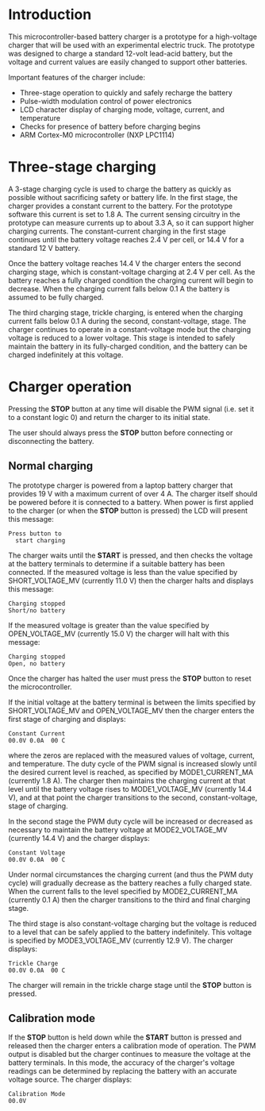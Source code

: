 # Introduction

This microcontroller-based battery charger is a prototype for a high-voltage charger that will be used with an experimental electric truck. The prototype was designed to charge a standard 12-volt lead-acid battery, but the voltage and current values are easily changed to support other batteries.

Important features of the charger include:
  - Three-stage operation to quickly and safely recharge the battery
  - Pulse-width modulation control of power electronics
  - LCD character display of charging mode, voltage, current, and temperature
  - Checks for presence of battery before charging begins
  - ARM Cortex-M0 microcontroller (NXP LPC1114)

# Three-stage charging

A 3-stage charging cycle is used to charge the battery as quickly as possible without sacrificing safety or battery life. In the first stage, the charger provides a constant current to the battery. For the prototype software this current is set to 1.8 A. The current sensing circuitry in the prototype can measure currents up to about 3.3 A, so it can support higher charging currents.  The constant-current charging in the first stage continues until the battery voltage reaches 2.4 V per cell, or 14.4 V for a standard 12 V battery.

Once the battery voltage reaches 14.4 V the charger enters the second charging stage, which is constant-voltage charging at 2.4 V per cell. As the battery reaches a fully charged condition the charging current will begin to decrease.  When the charging current falls below 0.1 A the battery is assumed to be fully charged.

The third charging stage, trickle charging, is entered when the charging current falls below 0.1 A during the second, constant-voltage, stage. The charger continues to operate in a constant-voltage mode but the charging voltage is reduced to a lower voltage. This stage is intended to safely maintain the battery in its fully-charged condition, and the battery can be charged indefinitely at this voltage.

# Charger operation

Pressing the __STOP__ button at any time will disable the PWM signal (i.e. set it to a constant logic 0) and return the charger to its initial state.

The user should always press the __STOP__ button before connecting or disconnecting the battery.

## Normal charging
 
The prototype charger is powered from a laptop battery charger that provides 19 V with a maximum current of over 4 A. The charger itself should be powered before it is connected to a battery. When power is first applied to the charger (or when the __STOP__ button is pressed) the LCD will present this message:

    Press button to
      start charging

The charger waits until the __START__ is pressed, and then checks the voltage at the battery terminals to determine if a suitable battery has been connected. If the measured voltage is less than the value specified by SHORT_VOLTAGE_MV (currently 11.0 V) then the charger halts and displays this message:

    Charging stopped
    Short/no battery

If the measured voltage is greater than the value specified by OPEN_VOLTAGE_MV (currently 15.0 V) the charger will halt with this message:

    Charging stopped
    Open, no battery

Once the charger has halted the user must press the __STOP__ button to reset the microcontroller.

If the initial voltage at the battery terminal is between the limits specified by SHORT_VOLTAGE_MV and OPEN_VOLTAGE_MV then the charger enters the first stage of charging and displays:

    Constant Current
    00.0V 0.0A  00 C

where the zeros are replaced with the measured values of voltage, current, and temperature. The duty cycle of the PWM signal is increased slowly until the desired current level is reached, as specified by MODE1_CURRENT_MA (currently 1.8 A). The charger then maintains the charging current at that level until the battery voltage rises to MODE1_VOLTAGE_MV (currently 14.4 V), and at that point the charger transitions to the second, constant-voltage, stage of charging.

In the second stage the PWM duty cycle will be increased or decreased as necessary to maintain the battery voltage at MODE2_VOLTAGE_MV (currently 14.4 V) and the charger displays:

    Constant Voltage
    00.0V 0.0A  00 C

Under normal circumstances the charging current (and thus the PWM duty cycle) will gradually decrease as the battery reaches a fully charged state. When the current falls to the level specified by MODE2_CURRENT_MA (currently 0.1 A) then the charger transitions to the third and final charging stage.

The third stage is also constant-voltage charging but the voltage is reduced to a level that can be safely applied to the battery indefinitely. This voltage is specified by MODE3_VOLTAGE_MV (currently 12.9 V). The charger displays:

    Trickle Charge
    00.0V 0.0A  00 C
 
The charger will remain in the trickle charge stage until the __STOP__ button is pressed.

## Calibration mode

If the __STOP__ button is held down while the __START__ button is pressed and released then the charger enters a calibration mode of operation.  The PWM output is disabled but the charger continues to measure the voltage at the battery terminals. In this mode, the accuracy of the charger's voltage readings can be determined by replacing the battery with an accurate voltage source. The charger displays:

    Calibration Mode
    00.0V

